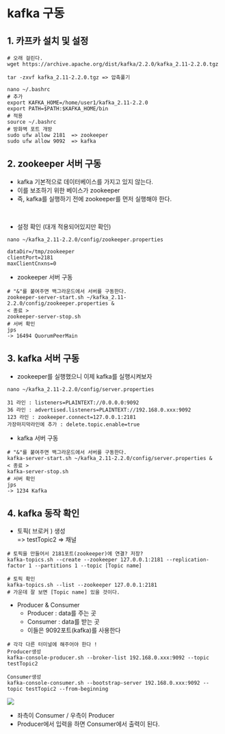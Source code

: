 # kafka 구동

## 1. 카프카 설치 및 설정

~~~
# 오래 걸린다.
wget https://archive.apache.org/dist/kafka/2.2.0/kafka_2.11-2.2.0.tgz

tar -zxvf kafka_2.11-2.2.0.tgz => 압축풀기

nano ~/.bashrc  
# 추가
export KAFKA_HOME=/home/user1/kafka_2.11-2.2.0
export PATH=$PATH:$KAFKA_HOME/bin
# 적용
source ~/.bashrc
# 방화벽 포트 개방
sudo ufw allow 2181  => zookeeper
sudo ufw allow 9092  => kafka
~~~

## 2. zookeeper 서버 구동
- kafka 기본적으로 데이터베이스를 가지고 있지 않는다.
- 이를 보조하기 위한 베이스가 zookeeper
- 즉, kafka를 실행하기 전에 zookeeper를 먼저 실행해야 한다.

<br>

- 설정 확인 (대개 적용되어있지만 확인)

~~~
nano ~/kafka_2.11-2.2.0/config/zookeeper.properties

dataDir=/tmp/zookeeper
clientPort=2181
maxClientCnxns=0
~~~

- zookeeper 서버 구동

~~~
# "&"를 붙여주면 백그라운드에서 서버를 구동한다.
zookeeper-server-start.sh ~/kafka_2.11-2.2.0/config/zookeeper.properties &
< 종료 >
zookeeper-server-stop.sh
# 서버 확인
jps
-> 16494 QuorumPeerMain
~~~

## 3. kafka 서버 구동
- zookeeper를 실행했으니 이제 kafka를 실행시켜보자

~~~
nano ~/kafka_2.11-2.2.0/config/server.properties

31 라인 : listeners=PLAINTEXT://0.0.0.0:9092
36 라인 : advertised.listeners=PLAINTEXT://192.168.0.xxx:9092
123 라인 : zookeeper.connect=127.0.0.1:2181
가장마지막라인에 추가 : delete.topic.enable=true
~~~

- kafka 서버 구동

~~~
# "&"를 붙여주면 백그라운드에서 서버를 구동한다.
kafka-server-start.sh ~/kafka_2.11-2.2.0/config/server.properties &
< 종료 >
kafka-server-stop.sh
# 서버 확인
jps
-> 1234 Kafka
~~~

## 4. kafka 동작 확인

- 토픽( 브로커 ) 생성  
  => testTopic2 => 채널

~~~
# 토픽을 만들어서 2181포트(zookeeper)에 연결? 저장?
kafka-topics.sh --create --zookeeper 127.0.0.1:2181 --replication-factor 1 --partitions 1 --topic [Topic name]

# 토픽 확인
kafka-topics.sh --list --zookeeper 127.0.0.1:2181
# 가운데 잘 보면 [Topic name] 있을 것이다.
~~~

- Producer & Consumer
    - Producer : data를 주는 곳
    - Consumer : data를 받는 곳
    - 이들은 9092포트(kafka)를 사용한다

~~~
# 각각 다른 터미널에 해주어야 한다 !
Producer생성
kafka-console-producer.sh --broker-list 192.168.0.xxx:9092 --topic testTopic2

Consumer생성
kafka-console-consumer.sh --bootstrap-server 192.168.0.xxx:9092 --topic testTopic2 --from-beginning
~~~

![](http://drive.google.com/uc?id=12P4IObW9PKMqrpY8-IQvwTvSMRo63xCs)

- 좌측이 Consumer / 우측이 Producer
- Producer에서 입력을 하면 Consumer에서 출력이 된다.